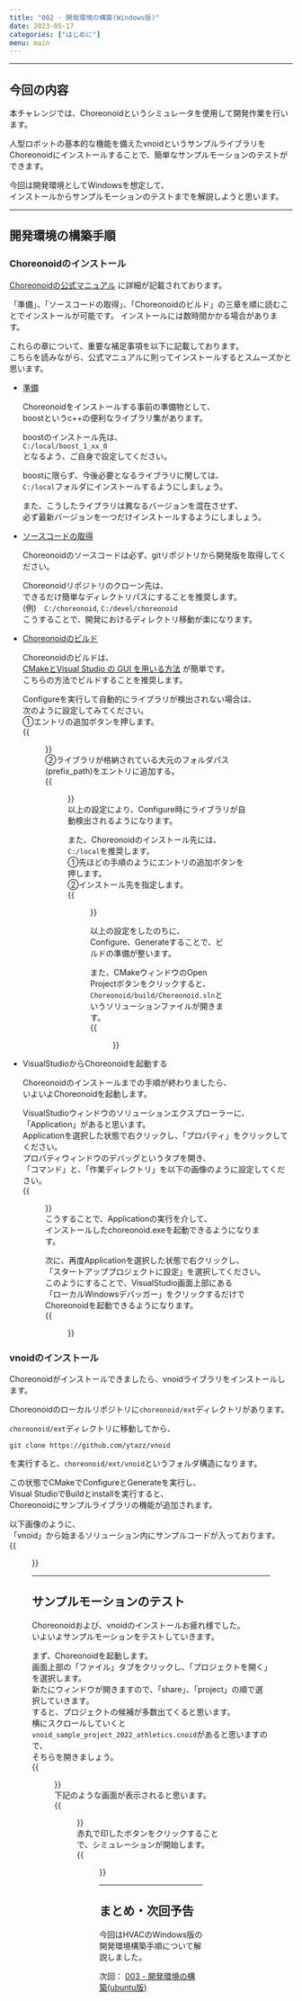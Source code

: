 ```yaml
---
title: "002 - 開発環境の構築(Windows版)"
date: 2023-05-17
categories: ["はじめに"]
menu: main
---
```


---

## 今回の内容
本チャレンジでは、Choreonoidというシミュレータを使用して開発作業を行います。

人型ロボットの基本的な機能を備えたvnoidというサンプルライブラリを
Choreonoidにインストールすることで、簡単なサンプルモーションのテストができます。

今回は開発環境としてWindowsを想定して、  
インストールからサンプルモーションのテストまでを解説しようと思います。

---

## 開発環境の構築手順
### Choreonoidのインストール

[Choreonoidの公式マニュアル](https://choreonoid.org/ja/documents/latest/install/build-windows.html#id35)
に詳細が記載されております。

「準備」、「ソースコードの取得」、「Choreonoidのビルド」の三章を順に読むことでインストールが可能です。
インストールには数時間かかる場合があります。

これらの章について、重要な補足事項を以下に記載しております。  
こちらを読みながら、公式マニュアルに則ってインストールするとスムーズかと思います。

-	[準備](https://choreonoid.org/ja/documents/latest/install/build-windows.html#id2)

	Choreonoidをインストールする事前の準備物として、  
	boostというc++の便利なライブラリ集があります。

	boostのインストール先は、  
	`C:/local/boost_1_xx_0`  
	となるよう、ご自身で設定してください。

	boostに限らず、今後必要となるライブラリに関しては、  
	`C:/local`フォルダにインストールするようにしましょう。

	また、こうしたライブラリは異なるバージョンを混在させず、  
	必ず最新バージョンを一つだけインストールするようにしましょう。

-	[ソースコードの取得](https://choreonoid.org/ja/documents/latest/install/build-windows.html#id8)

	Choreonoidのソースコードは必ず、gitリポジトリから開発版を取得してください。

	Choreonoidリポジトリのクローン先は、  
	できるだけ簡単なディレクトリパスにすることを推奨します。  
	(例)　`C:/choreonoid`, `C:/devel/choreonoid`  
	こうすることで、開発におけるディレクトリ移動が楽になります。

-	[Choreonoidのビルド](https://choreonoid.org/ja/documents/latest/install/build-windows.html#id13)

	Choreonoidのビルドは、  
	[CMakeとVisual Studio の GUI を用いる方法](https://choreonoid.org/ja/documents/latest/install/build-windows-gui.html)
	が簡単です。  
	こちらの方法でビルドすることを推奨します。

	Configureを実行して自動的にライブラリが検出されない場合は、  
	次のように設定してみてください。  
	①エントリの追加ボタンを押します。  
	{{<figure src="./add_entry.png" class="center" alt="エントリの追加" width="75%">}}  
	②ライブラリが格納されている大元のフォルダパス(prefix_path)をエントリに追加する。  
	{{<figure src="./cmake_prefix_path.png" class="center" alt="ライブラリのプリフィクス設定" width="75%">}}  
	以上の設定により、Configure時にライブラリが自動検出されるようになります。

	また、Choreonoidのインストール先には、`C:/local`を推奨します。  
	①先ほどの手順のようにエントリの追加ボタンを押します。  
	②インストール先を指定します。  
	{{<figure src="./cmake_install_prefix.png" class="center" alt="ライブラリのプリフィクス設定" width="75%">}} 

	以上の設定をしたのちに、  
	Configure、Generateすることで、ビルドの準備が整います。

	また、CMakeウィンドウのOpen Projectボタンをクリックすると、  
	`Choreonoid/build/Choreonoid.sln`というソリューションファイルが開きます。  
	{{<figure src="./open_sln.png" class="center" alt="ライブラリのプリフィクス設定" width="75%">}}

-	VisualStudioからChoreonoidを起動する

	Choreonoidのインストールまでの手順が終わりましたら、  
	いよいよChoreonoidを起動します。
	
	VisualStudioウィンドウのソリューションエクスプローラーに、  
	「Application」があると思います。  
	Applicationを選択した状態で右クリックし、「プロパティ」をクリックしてください。  
	プロパティウィンドウのデバッグというタブを開き、  
	「コマンド」と、「作業ディレクトリ」を以下の画像のように設定してください。  
	{{<figure src="./app_property.png" class="center" alt="ライブラリのプリフィクス設定" width="75%">}}  
	こうすることで、Applicationの実行を介して、  
	インストールしたchoreonoid.exeを起動できるようになります。

	次に、再度Applicationを選択した状態で右クリックし、  
	「スタートアッププロジェクトに設定」を選択してください。  
	このようにすることで、VisualStudio画面上部にある  
	「ローカルWindowsデバッガー」をクリックするだけで  
	Choreonoidを起動できるようになります。  
	{{<figure src="./local_debug.jpg" class="center" alt="ライブラリのプリフィクス設定" width="75%">}}
	

### vnoidのインストール
Choreonoidがインストールできましたら、vnoidライブラリをインストールします。

Choreonoidのローカルリポジトリに`choreonoid/ext`ディレクトリがあります。

`choreonoid/ext`ディレクトリに移動してから、  
```
git clone https://github.com/ytazz/vnoid
```  
を実行すると、`choreonoid/ext/vnoid`というフォルダ構造になります。

この状態でCMakeでConfigureとGenerateを実行し、  
Visual StudioでBuildとinstallを実行すると、  
Choreonoidにサンプルライブラリの機能が追加されます。

以下画像のように、  
「vnoid」から始まるソリューション内にサンプルコードが入っております。  
{{<figure src="./sample_code.png" class="center" alt="ライブラリのプリフィクス設定" width="75%">}}

---

## サンプルモーションのテスト
Choreonoidおよび、vnoidのインストールお疲れ様でした。  
いよいよサンプルモーションをテストしていきます。

まず、Choreonoidを起動します。  
画面上部の「ファイル」タブをクリックし、「プロジェクトを開く」を選択します。  
新たにウィンドウが開きますので、「share」、「project」の順で選択していきます。  
すると、プロジェクトの候補が多数出てくると思います。  
横にスクロールしていくと  
`vnoid_sample_project_2022_athletics.cnoid`があると思いますので、  
そちらを開きましょう。  
{{<figure src="./athletics_cnoid.png" class="center" alt="ライブラリのプリフィクス設定" width="75%">}}  
下記のような画面が表示されると思います。  
{{<figure src="./sample_start.png" class="center" alt="ライブラリのプリフィクス設定" width="75%">}}  
赤丸で印したボタンをクリックすることで、シミュレーションが開始します。  
{{<figure src="./sample_movie.gif" class="center" alt="ライブラリのプリフィクス設定" width="75%">}}

---

## まとめ・次回予告
今回はHVACのWindows版の開発環境構築手順について解説しました。

次回： [003 - 開発環境の構築(ubuntu版)](https://koomiy.github.io/posts/setup_ubuntu/)
